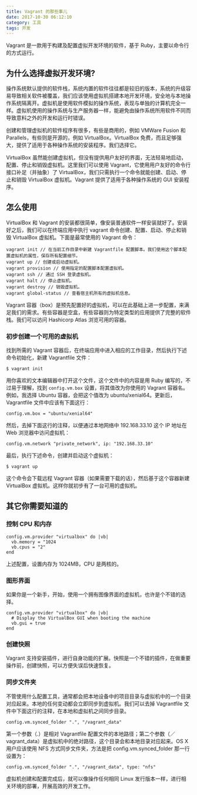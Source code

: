 ```yaml
---
title: Vagrant 的那些事儿
date: 2017-10-30 06:12:10
category: 工具
tags: 开发
---
```

Vagrant 是一款用于构建及配置虚拟开发环境的软件，基于 Ruby，主要以命令行的方式运行。

## 为什么选择虚拟开发环境?

操作系统默认提供的软件栈，系统内置的软件往往都是较旧的版本，系统的升级容易导致相关软件被覆盖，我们应该使用虚拟机搭建本地开发环境，安全地与本地操作系统隔离开。虚拟机是使用软件模拟的操作系统，表现与单独的计算机完全一样。虚拟机使用的操作系统与生产服务器一样，能避免由操作系统所用软件不同而导致意料之外的开发和运行时错误。

创建和管理虚拟机的软件程序有很多，有些是商用的，例如 VMWare Fusion 和 Parallels，有些则是开源的，例如 VirtualBox。VirtualBox 免费，而且足够强大，提供了适用于各种操作系统的安装程序。我们选择它。

VirtualBox 虽然能创建虚拟机，但没有提供用户友好的界面，无法轻易地启动，配置、停止和销毁虚拟机。这里我们可以使用 Vagrant，它使用用户友好的命令行接口补足（并抽象）了 VirtualBox，我们只需执行一个命令就能创建、启动、停止和销毁 VirtualBox 虚拟机。Vagrant 提供了适用于各种操作系统的 GUI 安装程序。

## 怎么使用

VirtualBox 和 Vagrant 的安装都很简单，像安装普通软件一样安装就好了。安装好之后，我们可以在终端应用中执行 vagrant 命令创建、配置、启动、停止和销毁 VirtualBox 虚拟机。下面是最常使用的 Vagrant 命令：

```
vagrant init // 在当前工作目录中新建 Vagrantfile 配置脚本。我们使用这个脚本配置虚拟机的属性，保存所有配置细节。
vagrant up // 创建或启动虚拟机。
vagrant provision // 使用指定的配置脚本配置虚拟机。
vagrant ssh // 通过 SSH 登录虚拟机。
vagrant halt // 停止虚拟机。
vagrant destroy // 销毁虚拟机。
vagrant global-status // 查看宿主机所有的虚拟机信息。
```

Vagrant 容器（box）是预先配置好的虚拟机，可以在此基础上进一步配置，来满足我们的需求。有些容器是空盒，有些容器则为特定类型的应用提供了完整的软件栈。我们可以访问 Hashicorp Atlas 浏览可用的容器。

### 初步创建一个可用的虚拟机

找到所需的 Vagrant 容器后，在终端应用中进入相应的工作目录，然后执行下述命令初始化，新建 Vagrantfile 文件：

```
$ vagrant init
```

用你喜欢的文本编辑器中打开这个文件，这个文件中的内容是用 Ruby 编写的，不过易于理解，找到 `config.vm.box` 设置，将其值改为你使用的 Vagrant 容器名。例如，我选择 Ubuntu 容器，会把这个值改为 ubuntu/xenial64。更新后，Vagrantfile 文件中应该有下面这行：

```
config.vm.box = "ubuntu/xenial64"
```

然后，去掉下面这行的注释，以便通过本地网络中 192.168.33.10 这个 IP 地址在 Web 浏览器中访问虚拟机：

```
config.vm.network "private_network", ip: "192.168.33.10"
```

最后，执行下述命令，创建并启动这个虚拟机：

```
$ vagrant up
```

这个命令会下载远程 Vagrant 容器（如果需要下载的话），然后基于这个容器新建 VirtualBox 虚拟机。这样你就初步有了一台可用的虚拟机。

## 其它你需要知道的

### 控制 CPU 和内存

```
config.vm.provider "virtualbox" do |vb| 
  vb.memory = "1024
  vb.cpus = "2"
end
```

上述配置，设置内存为 1024MB，CPU 是两核的。

### 图形界面

如果你是一个新手，开始，使用一个拥有图像界面的虚拟机，也许是个不错的选择。

```
config.vm.provider "virtualbox" do |vb| 
  # Display the VirtualBox GUI when booting the machine 
  vb.gui = true  
end
```

### 创建快照

Vagrant 支持安装插件，进行自身功能的扩展。快照是一个不错的插件，在做重要操作前，创建快照，可以方便失误后快速恢复。

### 同步文件夹

不管使用什么配置工具，通常都会把本地设备中的项目目录与虚拟机中的一个目录对应起来。本地的任何变动都会立即同步到虚拟机。我们可以去掉 Vagrantfile 文件中下面这行的注释，在本地和虚拟机之间同步目录。

```
config.vm.synced_folder ".", "/vagrant_data"
```

第一个参数（.）是相对 Vagrantfile 配置文件的本地路径；第二个参数（／vagrant_data）是虚拟机中的绝对路径，这个目录会和本地目录对应起来。OS X 用户应该使用 NFS 方式同步文件夹，方法是把 config.vm.synced_folder 那一行设置为：

```
config.vm.synced_folder ".", "/vagrant_data", type: "nfs"
```

虚拟机创建和配置完成后，就可以像操作任何相同 Linux 发行版本一样，进行相关环境的部署，开展高效的开发工作。